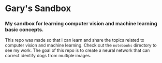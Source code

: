 # Gary's Sandbox
### My sandbox for learning computer vision and machine learning basic concepts.
This repo was made so that I can learn and share the topics related to computer vision and machine learning. Check out the `notebooks` directory to see my work.
The goal of this repo is to create a neural network that can correct identify dogs from multiple images.
